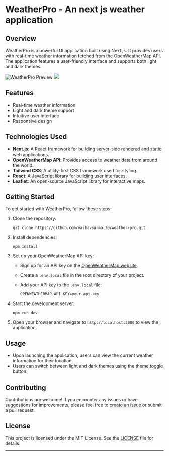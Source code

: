 
# WeatherPro - An next js weather application

## Overview

WeatherPro is a powerful UI application built using Next.js. It provides users with real-time weather information fetched from the OpenWeatherMap API. The application features a user-friendly interface and supports both light and dark themes.

![WeatherPro Preview](https://i.postimg.cc/15CDYwb6/Screenshot-2024-05-27-004939.png)
![](https://i.postimg.cc/K81tX4yW/Screenshot-2024-05-27-005011.png)


## Features

- Real-time weather information
- Light and dark theme support
- Intuitive user interface
- Responsive design

## Technologies Used

- **Next.js**: A React framework for building server-side rendered and static web applications.
- **OpenWeatherMap API**: Provides access to weather data from around the world.
- **Tailwind CSS**: A utility-first CSS framework used for styling.
- **React**: A JavaScript library for building user interfaces.
- **Leaflet**: An open-source JavaScript library for interactive maps.

## Getting Started

To get started with WeatherPro, follow these steps:

1. Clone the repository:

   ```
   git clone https://github.com/yashavsarmal30/weather-pro.git
   ```

2. Install dependencies:

   ```
   npm install
   ```

3. Set up your OpenWeatherMap API key:

   - Sign up for an API key on the [OpenWeatherMap website](https://openweathermap.org/api).
   - Create a `.env.local` file in the root directory of your project.
   - Add your API key to the `.env.local` file:

     ```
     OPENWEATHERMAP_API_KEY=your-api-key
     ```

4. Start the development server:

   ```
   npm run dev
   ```

5. Open your browser and navigate to `http://localhost:3000` to view the application.

## Usage

- Upon launching the application, users can view the current weather information for their location.
- Users can switch between light and dark themes using the theme toggle button.

## Contributing

Contributions are welcome! If you encounter any issues or have suggestions for improvements, please feel free to [create an issue](https://github.com/yashavsarmal30/weather-pro/issues) or submit a pull request.

## License

This project is licensed under the MIT License. See the [LICENSE](LICENSE) file for details.

---
